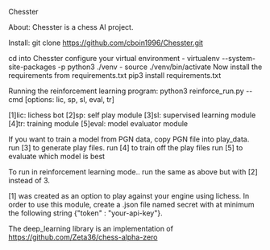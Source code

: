  Chesster

About:
Chesster is a chess AI project.

Install:
git clone https://github.com/cboin1996/Chesster.git

cd into Chesster
configure your virtual environment
	- virtualenv --system-site-packages -p python3 ./venv
	- source ./venv/bin/activate
Now install the requirements from requirements.txt
pip3 install requirements.txt

Running the reinforcement learning program:
python3 reinforce_run.py --cmd [options: lic, sp, sl, eval, tr]

[1]lic: lichess bot
[2]sp: self play module 
[3]sl: supervised learning module
[4]tr: training module
[5]eval: model evaluator module

If you want to train a model from PGN data, copy PGN file into play_data.  
run [3] to generate play files.
run [4] to train off the play files
run [5] to evaluate which model is best 

To run in reinforcement learning mode.. run the same as above but with [2] instead of 3.

[1] was created as an option to play against your engine using lichess. In order to use this module, create a .json file named secret with at minimum the following string {"token" : "your-api-key"}.
 

The deep_learning library is an implementation of https://github.com/Zeta36/chess-alpha-zero


